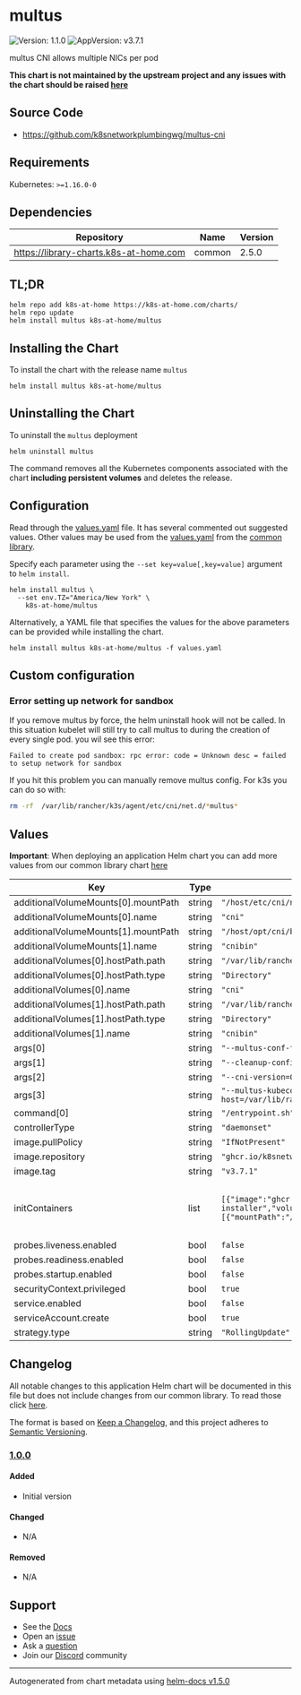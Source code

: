 # multus

![Version: 1.1.0](https://img.shields.io/badge/Version-1.1.0-informational?style=flat-square) ![AppVersion: v3.7.1](https://img.shields.io/badge/AppVersion-v3.7.1-informational?style=flat-square)

multus CNI allows multiple NICs per pod

**This chart is not maintained by the upstream project and any issues with the chart should be raised [here](https://github.com/k8s-at-home/charts/issues/new/choose)**

## Source Code

* <https://github.com/k8snetworkplumbingwg/multus-cni>

## Requirements

Kubernetes: `>=1.16.0-0`

## Dependencies

| Repository | Name | Version |
|------------|------|---------|
| https://library-charts.k8s-at-home.com | common | 2.5.0 |

## TL;DR

```console
helm repo add k8s-at-home https://k8s-at-home.com/charts/
helm repo update
helm install multus k8s-at-home/multus
```

## Installing the Chart

To install the chart with the release name `multus`

```console
helm install multus k8s-at-home/multus
```

## Uninstalling the Chart

To uninstall the `multus` deployment

```console
helm uninstall multus
```

The command removes all the Kubernetes components associated with the chart **including persistent volumes** and deletes the release.

## Configuration

Read through the [values.yaml](./values.yaml) file. It has several commented out suggested values.
Other values may be used from the [values.yaml](https://github.com/k8s-at-home/library-charts/tree/main/charts/stable/common/values.yaml) from the [common library](https://github.com/k8s-at-home/library-charts/tree/main/charts/stable/common).

Specify each parameter using the `--set key=value[,key=value]` argument to `helm install`.

```console
helm install multus \
  --set env.TZ="America/New York" \
    k8s-at-home/multus
```

Alternatively, a YAML file that specifies the values for the above parameters can be provided while installing the chart.

```console
helm install multus k8s-at-home/multus -f values.yaml
```

## Custom configuration

### Error setting up network for sandbox

If you remove multus by force, the helm uninstall hook will not
be called. In this situation kubelet will still try to call
multus to during the creation of every single pod. you wil see
this error:

```
Failed to create pod sandbox: rpc error: code = Unknown desc = failed to setup network for sandbox
```

If you hit this problem you can manually remove multus config.
For k3s you can do so with:

```sh
rm -rf  /var/lib/rancher/k3s/agent/etc/cni/net.d/*multus*
```

## Values

**Important**: When deploying an application Helm chart you can add more values from our common library chart [here](https://github.com/k8s-at-home/library-charts/tree/main/charts/stable/common)

| Key | Type | Default | Description |
|-----|------|---------|-------------|
| additionalVolumeMounts[0].mountPath | string | `"/host/etc/cni/net.d"` |  |
| additionalVolumeMounts[0].name | string | `"cni"` |  |
| additionalVolumeMounts[1].mountPath | string | `"/host/opt/cni/bin"` |  |
| additionalVolumeMounts[1].name | string | `"cnibin"` |  |
| additionalVolumes[0].hostPath.path | string | `"/var/lib/rancher/k3s/agent/etc/cni/net.d"` |  |
| additionalVolumes[0].hostPath.type | string | `"Directory"` |  |
| additionalVolumes[0].name | string | `"cni"` |  |
| additionalVolumes[1].hostPath.path | string | `"/var/lib/rancher/k3s/data/current/bin"` |  |
| additionalVolumes[1].hostPath.type | string | `"Directory"` |  |
| additionalVolumes[1].name | string | `"cnibin"` |  |
| args[0] | string | `"--multus-conf-file=auto"` |  |
| args[1] | string | `"--cleanup-config-on-exit=true"` |  |
| args[2] | string | `"--cni-version=0.3.1"` |  |
| args[3] | string | `"--multus-kubeconfig-file-host=/var/lib/rancher/k3s/agent/etc/cni/net.d/multus.d/multus.kubeconfig"` |  |
| command[0] | string | `"/entrypoint.sh"` |  |
| controllerType | string | `"daemonset"` |  |
| image.pullPolicy | string | `"IfNotPresent"` |  |
| image.repository | string | `"ghcr.io/k8snetworkplumbingwg/multus-cni"` |  |
| image.tag | string | `"v3.7.1"` |  |
| initContainers | list | `[{"image":"ghcr.io/k8s-at-home/cni-plugins:v0.9.1","name":"cni-installer","volumeMounts":[{"mountPath":"/host/opt/cni/bin","name":"cnibin"}]}]` | Init container that install reference CNI plugins |
| probes.liveness.enabled | bool | `false` |  |
| probes.readiness.enabled | bool | `false` |  |
| probes.startup.enabled | bool | `false` |  |
| securityContext.privileged | bool | `true` |  |
| service.enabled | bool | `false` |  |
| serviceAccount.create | bool | `true` |  |
| strategy.type | string | `"RollingUpdate"` |  |

## Changelog

All notable changes to this application Helm chart will be documented in this file but does not include changes from our common library. To read those click [here](https://github.com/k8s-at-home/library-charts/tree/main/charts/stable/common#changelog).

The format is based on [Keep a Changelog](https://keepachangelog.com/en/1.0.0/), and this project adheres to [Semantic Versioning](https://semver.org/spec/v2.0.0.html).

### [1.0.0]

#### Added

- Initial version

#### Changed

- N/A

#### Removed

- N/A

[1.0.0]: #1.0.0

## Support

- See the [Docs](https://docs.k8s-at-home.com/our-helm-charts/getting-started/)
- Open an [issue](https://github.com/k8s-at-home/charts/issues/new/choose)
- Ask a [question](https://github.com/k8s-at-home/organization/discussions)
- Join our [Discord](https://discord.gg/sTMX7Vh) community

----------------------------------------------
Autogenerated from chart metadata using [helm-docs v1.5.0](https://github.com/norwoodj/helm-docs/releases/v1.5.0)
